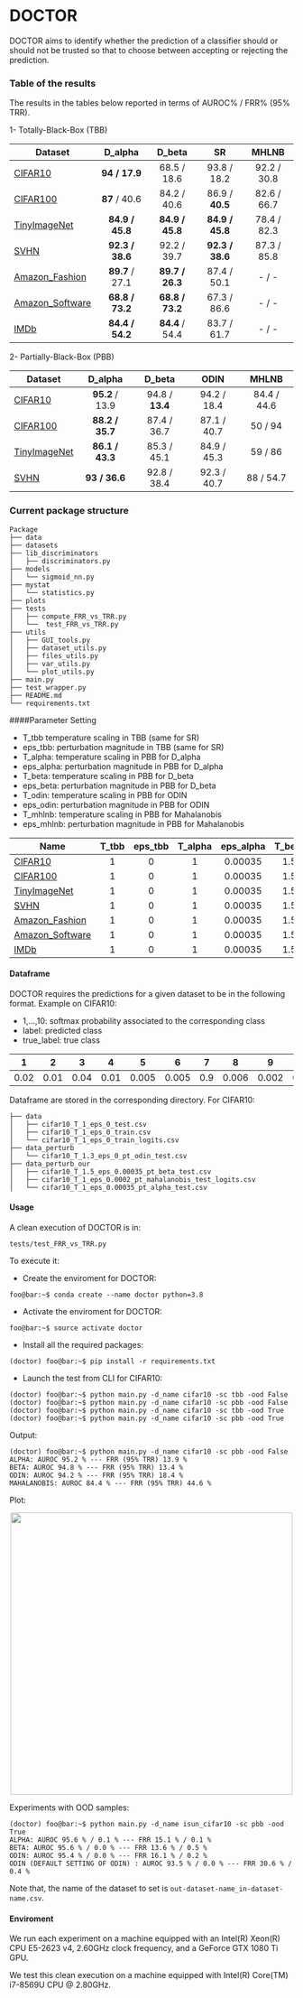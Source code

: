 # DOCTOR
DOCTOR aims to identify whether the prediction of a classifier should or should not be trusted 
so that to choose between accepting or rejecting the prediction.
### Table of the results
The results in the tables below reported in terms of AUROC% / FRR% (95% TRR).

1- Totally-Black-Box (TBB)

| Dataset |D_alpha | D_beta | SR | MHLNB | 
|------|:---------:|:--------:|:--------:|:----------:|
|[CIFAR10](https://www.cs.toronto.edu/~kriz/cifar.html)| <b>94 / 17.9</b> | 68.5 / 18.6 | 93.8 / 18.2 | 92.2 / 30.8 | 
|[CIFAR100](https://www.cs.toronto.edu/~kriz/cifar.html)| <b>87</b> / 40.6 | 84.2 / 40.6 | 86.9 / <b>40.5</b> | 82.6 / 66.7 |
|[TinyImageNet](https://www.kaggle.com/c/thu-deep-learning/data)| <b>84.9 / 45.8</b> | <b>84.9 / 45.8</b> | <b>84.9 / 45.8</b> | 78.4 / 82.3 |
|[SVHN](http://ufldl.stanford.edu/housenumbers/)| <b>92.3 / 38.6</b> | 92.2 / 39.7 | <b>92.3 / 38.6</b> | 87.3 / 85.8 |
|[Amazon_Fashion](https://nijianmo.github.io/amazon/index.html)| <b>89.7</b> / 27.1 | <b>89.7 / 26.3 </b> | 87.4 / 50.1 | - / - |
|[Amazon_Software](https://nijianmo.github.io/amazon/index.html)| <b>68.8 / 73.2</b> | <b>68.8 / 73.2</b> | 67.3 / 86.6 | - / - |
|[IMDb](https://www.imdb.com/interfaces/)| <b>84.4 / 54.2</b> | <b>84.4</b> / 54.4 | 83.7 / 61.7 | - / - |
2- Partially-Black-Box (PBB)

| Dataset |D_alpha | D_beta | ODIN | MHLNB | 
|------|:---------:|:--------:|:--------:|:----------:|
|[CIFAR10](https://www.cs.toronto.edu/~kriz/cifar.html)| <b>95.2</b> / 13.9 | 94.8 / <b>13.4</b> | 94.2 / 18.4 | 84.4 / 44.6 | 
|[CIFAR100](https://www.cs.toronto.edu/~kriz/cifar.html)| <b>88.2 / 35.7</b> | 87.4 / 36.7 | 87.1 / 40.7 | 50 / 94 |
|[TinyImageNet](https://www.kaggle.com/c/thu-deep-learning/data)| <b>86.1 / 43.3</b> | 85.3 / 45.1 | 84.9 / 45.3 | 59 / 86 |
|[SVHN](http://ufldl.stanford.edu/housenumbers/)| <b>93 / 36.6</b> | 92.8 / 38.4 | 92.3 / 40.7 | 88 / 54.7 |
### Current package structure
```
Package
├── data
├── datasets
├── lib_discriminators
│   ├── discriminators.py
├── models
│   └── sigmoid_nn.py
├── mystat
│   └── statistics.py
├── plots
├── tests
│   ├── compute_FRR_vs_TRR.py
│   └──  test_FRR_vs_TRR.py
├── utils
│   ├── GUI_tools.py
│   ├── dataset_utils.py
│   ├── files_utils.py
│   ├── var_utils.py
│   └── plot_utils.py
├── main.py
├── test_wrapper.py
├── README.md
└── requirements.txt

```
####Parameter Setting
- T_tbb temperature scaling in TBB (same for SR)
- eps_tbb: perturbation magnitude in TBB (same for SR)
- T_alpha: temperature scaling in PBB for D_alpha
- eps_alpha: perturbation magnitude in PBB for D_alpha 
- T_beta: temperature scaling in PBB for D_beta
- eps_beta: perturbation magnitude in PBB for D_beta 
- T_odin: temperature scaling in PBB for ODIN
- eps_odin: perturbation magnitude in PBB for ODIN
- T_mhlnb: temperature scaling in PBB for Mahalanobis 
- eps_mhlnb: perturbation magnitude in PBB for Mahalanobis  

| Name | T_tbb | eps_tbb | T_alpha | eps_alpha | T_beta | eps_beta | T_odin | eps_odin | T_mhlnb | eps_mhlnb |
|------|:---------:|:--------:|:--------:|:----------:|:--------:|:----------:|:--------:|:----------:|:--------:|:----------:|
|[CIFAR10](https://www.cs.toronto.edu/~kriz/cifar.html)| 1 | 0 | 1 | 0.00035 | 1.5 | 0.00035 | 1.3 | 0 | 1 | 0.0002
|[CIFAR100](https://www.cs.toronto.edu/~kriz/cifar.html)| 1 | 0 | 1 | 0.00035 | 1.5 | 0.00035 | 1.3 | 0 | 1 | 0.0002
|[TinyImageNet](https://www.kaggle.com/c/thu-deep-learning/data)| 1 | 0 | 1 | 0.00035 | 1.5 | 0.00035 | 1.3 | 0 | 1 | 0.0002
|[SVHN](http://ufldl.stanford.edu/housenumbers/)| 1 | 0 | 1 | 0.00035 | 1.5 | 0.00035 | 1.3 | 0 | 1 | 0.0002
|[Amazon_Fashion](https://nijianmo.github.io/amazon/index.html)| 1 | 0 | 1 | 0.00035 | 1.5 | 0.00035 | 1.3 | 0 | 1 | 0.0002
|[Amazon_Software](https://nijianmo.github.io/amazon/index.html)| 1 | 0 | 1 | 0.00035 | 1.5 | 0.00035 | 1.3 | 0 | 1 | 0.0002
|[IMDb](https://www.imdb.com/interfaces/)| 1 | 0 | 1 | 0.00035 | 1.5 | 0.00035 | 1.3 | 0 | 1 | 0.0002

#### Dataframe
DOCTOR requires the predictions for a given dataset to be in the following format.
Example on CIFAR10:
- 1,...,10: softmax probability associated to the corresponding class
- label: predicted class
- true_label: true class

| 1 | 2 | 3 | 4 | 5 | 6 | 7 | 8 | 9 | 10 | label | true_label |
|---|---|---|---|---|---|---|---|---|----|:-------:|:------------:|
|0.02|0.01|0.04|0.01|0.005|0.005|0.9|0.006|0.002|0.002|7|7|

Dataframe are stored in the corresponding directory.
For CIFAR10:
```
├── data
│   ├── cifar10_T_1_eps_0_test.csv
│   ├── cifar10_T_1_eps_0_train.csv
│   └── cifar10_T_1_eps_0_train_logits.csv
├── data_perturb
│   └── cifar10_T_1.3_eps_0_pt_odin_test.csv
├── data_perturb_our
│   ├── cifar10_T_1.5_eps_0.00035_pt_beta_test.csv
│   ├── cifar10_T_1_eps_0.0002_pt_mahalanobis_test_logits.csv
│   └── cifar10_T_1_eps_0.00035_pt_alpha_test.csv

```
#### Usage
A clean execution of DOCTOR is in:
```console
tests/test_FRR_vs_TRR.py
```

To execute it:
- Create the enviroment for DOCTOR:
```console
foo@bar:~$ conda create --name doctor python=3.8
```
- Activate the enviroment for DOCTOR:
```console
foo@bar:~$ source activate doctor
```
- Install all the required packages:
```console
(doctor) foo@bar:~$ pip install -r requirements.txt
```
- Launch the test from CLI for CIFAR10:
```console
(doctor) foo@bar:~$ python main.py -d_name cifar10 -sc tbb -ood False
(doctor) foo@bar:~$ python main.py -d_name cifar10 -sc pbb -ood False
(doctor) foo@bar:~$ python main.py -d_name cifar10 -sc tbb -ood True
(doctor) foo@bar:~$ python main.py -d_name cifar10 -sc pbb -ood True
```
Output:
```console
(doctor) foo@bar:~$ python main.py -d_name cifar10 -sc pbb -ood False
ALPHA: AUROC 95.2 % --- FRR (95% TRR) 13.9 %
BETA: AUROC 94.8 % --- FRR (95% TRR) 13.4 %
ODIN: AUROC 94.2 % --- FRR (95% TRR) 18.4 %
MAHALANOBIS: AUROC 84.4 % --- FRR (95% TRR) 44.6 %
```
Plot:
<p align="center">
<img src="https://github.com/doctoricml2021/DOCTOR/blob/main/DOCTOR.png?raw=true" width="500"/>
</p>

Experiments with OOD samples: 
```console
(doctor) foo@bar:~$ python main.py -d_name isun_cifar10 -sc pbb -ood True
ALPHA: AUROC 95.6 % / 0.1 % --- FRR 15.1 % / 0.1 %
BETA: AUROC 95.6 % / 0.0 % --- FRR 13.6 % / 0.5 %
ODIN: AUROC 95.4 % / 0.0 % --- FRR 16.1 % / 0.2 %
ODIN (DEFAULT SETTING OF ODIN) : AUROC 93.5 % / 0.0 % --- FRR 30.6 % / 0.4 %
```
Note that, the name of the dataset to set is <code>out-dataset-name_in-dataset-name.csv</code>.


#### Enviroment
We run each experiment on a machine equipped with an Intel(R) Xeon(R) 
CPU E5-2623 v4, 2.60GHz clock frequency, and a GeForce GTX 1080 Ti GPU.

We test this clean execution on a machine equipped with Intel(R) Core(TM) i7-8569U 
CPU @ 2.80GHz.



